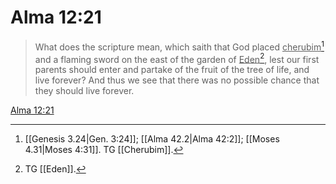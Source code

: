 # Alma 12:21

> What does the scripture mean, which saith that God placed <u>cherubim</u>[^a] and a flaming sword on the east of the garden of <u>Eden</u>[^b], lest our first parents should enter and partake of the fruit of the tree of life, and live forever? And thus we see that there was no possible chance that they should live forever.

[Alma 12:21](https://www.churchofjesuschrist.org/study/scriptures/bofm/alma/12?lang=eng&id=p21#p21)


[^a]: [[Genesis 3.24|Gen. 3:24]]; [[Alma 42.2|Alma 42:2]]; [[Moses 4.31|Moses 4:31]]. TG [[Cherubim]].
[^b]: TG [[Eden]].
